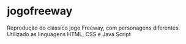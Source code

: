 # jogofreeway
Reprodução do clássico jogo Freeway, com personagens diferentes. Utilizado as linguagens HTML, CSS e Java Script

